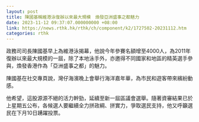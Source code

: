 ```yaml
---
layout: post
title: 陳國基稱維港泳復辦以來最大規模　煥發亞洲盛事之都魅力
date: 2023-11-12 09:37:07.000000000 +08:00
link: https://news.rthk.hk/rthk/ch/component/k2/1727502-20231112.htm
categories: rthk
---
```


政務司司長陳國基早上為維港泳揭幕，他說今年參賽名額增至4000人，為2011年復辦以來最大規模的一屆，除了本地泳手外，亦邀得不同國家和地區的精英選手參與，煥發香港作為「亞洲盛事之都」的魅力。

陳國基在社交專頁說，灣仔海濱晚上會舉行海洋嘉年華，為市民和遊客帶來繽紛動感。

他希望，這股源源不絕的活力幹勁，延續至新一屆區議會選舉。隨著資審結果已於上星期五公布，各候選人要繼續全力拼政綱、拼實力，爭取選民支持，他又呼籲選民在下月10日踴躍投票。
